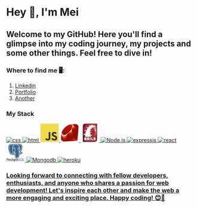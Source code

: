 # Hey 👋, I'm Mei
  ## Welcome to my GitHub! Here you'll find a glimpse into my coding journey, my projects and some other things. Feel free to dive in!

  ### Where to find me 🖥️:

  1. [Linkedin](https://www.linkedin.com/in/xuemei-huang/)
  2. [Portfolio]()
  3. [Another]()

  ### My Stack


  <div style="display:inline">
    <a href="https://www.w3.org/Style/CSS/Overview.en.html" target="_blank" rel="noreferrer"> <img src="https://www.vectorlogo.zone/logos/w3_css/w3_css-icon.svg" alt="css" width="50" height="50">
    </a>
    <a href="www.w3.org/TR/html5" target="_blank" rel="noreferrer"> <img src="https://www.vectorlogo.zone/logos/w3_html5/w3_html5-icon.svg" alt="html" width="50" height="50"/>
    </a>
    <a href="https://developer.mozilla.org/en-US/docs/Web/JavaScript" target="_blank" rel="noreferrer"> <img src="https://raw.githubusercontent.com/devicons/devicon/master/icons/javascript/javascript-original.svg" alt="javascript" width="50" height="50"/>
    </a>
    <a href="https://www.ruby-lang.org/en/" target="_blank" rel="noreferrer"> <img src="https://raw.githubusercontent.com/devicons/devicon/master/icons/ruby/ruby-original.svg" alt="ruby" width="50" height="50"/>
    </a>
    <a href="https://rubyonrails.org" target="_blank" rel="noreferrer"> <img src="https://raw.githubusercontent.com/devicons/devicon/master/icons/rails/rails-original-wordmark.svg" alt="rails" width="50" height="50"/>
    </a>
    <a href="https://nodejs.org/" target="_blank" rel="noreferrer"> <img src="https://www.vectorlogo.zone/logos/nodejs/nodejs-icon.svg" alt="Node.js" width="50" height="50"/>
    </a>
    </a>
    <a href="https://expressjs.com/" target="_blank" rel="noreferrer"> <img src="https://img.icons8.com/?size=512&id=PZQVBAxaueDJ&format=png" alt="expressjs" width="50" height="50"/>
    </a>
    <a href="https://react.dev/" target="_blank" rel="noreferrer"> <img src="https://cdn.icon-icons.com/icons2/2415/PNG/512/react_original_logo_icon_146374.png" alt="react" width="50" height="50"/>
    </a>
    <a href="https://www.postgresql.org" target="_blank" rel="noreferrer"> <img src="https://raw.githubusercontent.com/devicons/devicon/master/icons/postgresql/postgresql-original-wordmark.svg" alt="postgresql" width="50" height="50"/>
    </a>
    <a href="https://www.mongodb.com/" target="_blank" rel="noreferrer"> <img src="https://cdn.icon-icons.com/icons2/2415/PNG/512/mongodb_original_wordmark_logo_icon_146425.png" alt="Mongodb" width="50" height="50"/>
    </a>
    <a href="https://heroku.com/" target="_blank" rel="noreferrer"> <img src="https://cdn.icon-icons.com/icons2/2699/PNG/512/heroku_logo_icon_168126.png" alt="heroku" width="50" height="50"/>
  </div>


  ### Looking forward to connecting with fellow developers, enthusiasts, and anyone who shares a passion for web development! Let's inspire each other and make the web a more engaging and exciting place. Happy coding! 😊🚀


<!--
**meifruit/meifruit** is a ✨ _special_ ✨ repository because its `README.md` (this file) appears on your GitHub profile.

Here are some ideas to get you started:

- 🔭 I’m currently working on ...
- 🌱 I’m currently learning ...
- 👯 I’m looking to collaborate on ...
- 🤔 I’m looking for help with ...
- 💬 Ask me about ...
- 📫 How to reach me: ...
- 😄 Pronouns: ...
- ⚡ Fun fact: ...
-->

